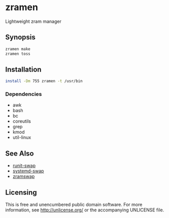 # zramen

Lightweight zram manager

## Synopsis

```sh
zramen make
zramen toss
```

## Installation

```sh
install -Dm 755 zramen -t /usr/bin
```

### Dependencies

- awk
- bash
- bc
- coreutils
- grep
- kmod
- util-linux

## See Also

- [runit-swap](https://github.com/thypon/runit-swap)
- [systemd-swap](https://github.com/Nefelim4ag/systemd-swap)
- [zramswap](https://aur.archlinux.org/packages/zramswap/)

## Licensing

This is free and unencumbered public domain software. For more
information, see http://unlicense.org/ or the accompanying UNLICENSE file.
